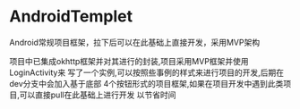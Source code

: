 # AndroidTemplet
Android常规项目框架，拉下后可以在此基础上直接开发，采用MVP架构

项目中已集成okhttp框架并对其进行的封装,项目采用MVP框架并使用LoginActivity来
写了一个实例,可以按照些事例的样式来进行项目的开发,后期在dev分支中会加入基于底部
4个按钮形式的项目框架,如果在项目开发中遇到此类项目,可以直接pull在此基础上进行开发
以节省时间


